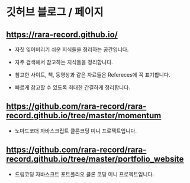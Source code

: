# 깃허브 블로그 / 페이지

## https://rara-record.github.io/

- 자칫 잊어버리기 쉬운 지식들을 정리하는 공간입니다.

- 자주 검색해서 참고하는 지식들을 정리합니다.

- 참고한 사이트, 책, 동영상과 같은 자료들은 Refereces에 꼭 표기합니다.

- 빠르게 참고할 수 있도록 최대한 간결하게 정리합니다.

## https://github.com/rara-record/rara-record.github.io/tree/master/momentum
- 노마드코더 자바스크립트 클론코딩 미니 프로젝트입니다.


## https://github.com/rara-record/rara-record.github.io/tree/master/portfolio_website
- 드림코딩 자바스크트 포트폴리오 클론 코딩 미니 프로젝트입니다.
